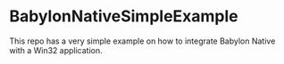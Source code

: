 # BabylonNativeSimpleExample
This repo has a very simple example on how to integrate Babylon Native with a Win32 application.
